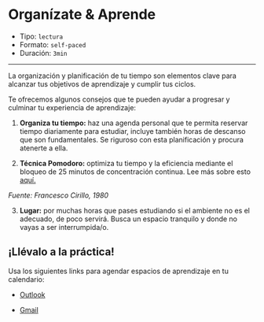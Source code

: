 # Organízate & Aprende

* Tipo: `lectura`
* Formato: `self-paced`
* Duración: `3min`

***

La organización y planificación de tu tiempo son elementos clave para alcanzar
tus objetivos de aprendizaje y cumplir tus ciclos.

Te ofrecemos algunos consejos que te pueden ayudar a progresar y culminar tu experiencia de aprendizaje:

1. **Organiza tu tiempo:** haz una agenda personal que te permita reservar
tiempo diariamente para estudiar, incluye también horas de descanso que son
fundamentales. Se riguroso con esta planificación y procura atenerte a ella.

2. **Técnica Pomodoro:** optimiza tu tiempo y la eficiencia mediante el bloqueo
de 25 minutos de concentración continua. Lee más sobre esto [aquí.](https://blog.trello.com/es/tecnica-pomodoro)

*Fuente: Francesco Cirillo, 1980*

3. **Lugar:** por muchas horas que pases estudiando si el ambiente no es el
adecuado, de poco servirá. Busca un espacio tranquilo y donde no vayas a ser
interrumpida/o.

## ¡Llévalo a la práctica!
Usa los siguientes links para agendar espacios de aprendizaje en tu calendario:

* [Outlook](https://outlook.live.com/owa/0/?path=%2fcalendar%2faction%2fcompose#subject=Tiempo+de+estudio&body=Tiempo+de+estudio)

* [Gmail](https://www.google.com/calendar/render?action=TEMPLATE&text=tiempo+de+estudio&details=Details+go+here&recur=RRULE:FREQ=DAILY)
